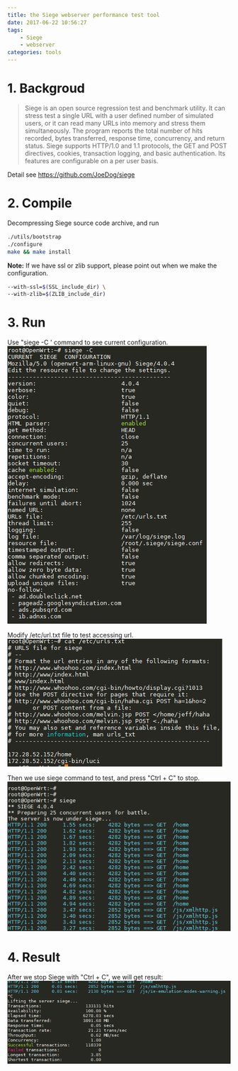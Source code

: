 ```yaml
---
title: the Siege webserver performance test tool
date: 2017-06-22 10:56:27
tags: 
	- Siege
	- webserver
categories: tools
---
```


# 1. Backgroud
>Siege is an open source regression test and benchmark utility. It can stress test a single URL with a user defined number of simulated users, or it can read many URLs into memory and stress them simultaneously. The program reports the total number of hits recorded, bytes transferred, response time, concurrency, and return status. Siege supports HTTP/1.0 and 1.1 protocols, the GET and POST directives, cookies, transaction logging, and basic authentication. Its features are configurable on a per user basis.

Detail see  <https://github.com/JoeDog/siege>

# 2. Compile
Decompressing Siege source code archive, and run  
``` bash
./utils/bootstrap
./configure
make && make install
```
**Note:**  If we have ssl or zlib support, please point out when we make the configuration.   
```bash
--with-ssl=$(SSL_include_dir) \
--with-zlib=$(ZLIB_include_dir)
```
<!-- more -->
# 3. Run
Use "siege -C ' command to see current configuration.   
![](https://raw.githubusercontent.com/JShell07/images/master/siege/siege_config.png)

Modify /etc/url.txt file to test accessing url.  
![](https://raw.githubusercontent.com/JShell07/images/master/siege/siege_test_url.png)

Then we use siege command to test, and press "Ctrl + C" to stop.  
![](https://raw.githubusercontent.com/JShell07/images/master/siege/siege_run.png)

# 4. Result
After we stop Siege with "Ctrl + C", we will get result:  
![](https://raw.githubusercontent.com/JShell07/images/master/siege/siege_result.png)
